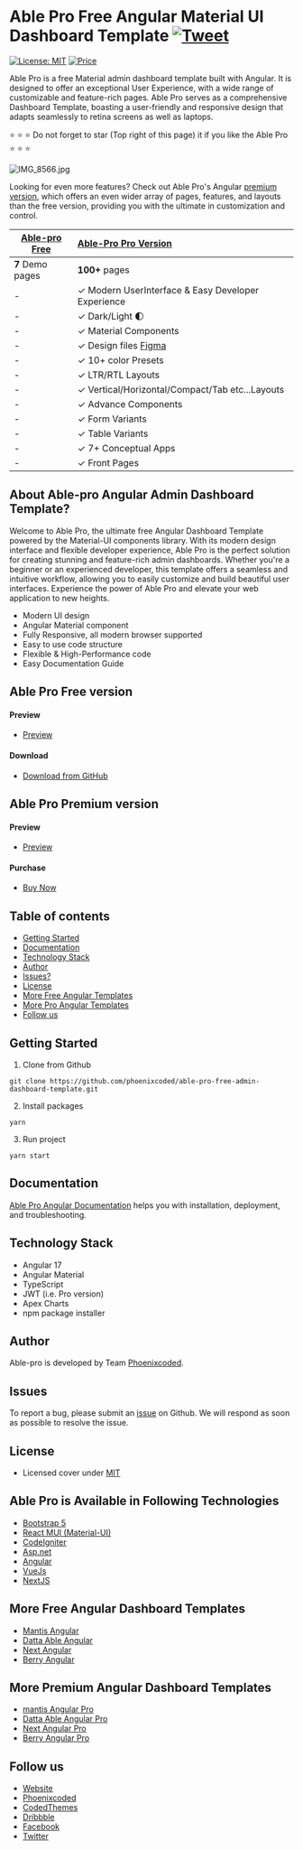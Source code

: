 # Able Pro Free Angular Material UI Dashboard Template [![Tweet](https://img.shields.io/twitter/url/http/shields.io.svg?style=social)](https://twitter.com/intent/tweet?text=Get%20Able%20%20Pro%20Angular%20-%20The%20most%20Beautiful%20Material%20Designed%20Admin%20Dashboard%20Template%20&url=https://ableproadmin.com/angular/default/&via=phoenixcoded&hashtags=angular,webdev,developers,javascript)

[![License: MIT](https://img.shields.io/badge/License-MIT-yellow.svg)](https://opensource.org/licenses/MIT)
[![Price](https://img.shields.io/badge/price-FREE-0098f7.svg)](https://github.com/codedthemes/able-pro-free-admin-dashboard-template/blob/master/LICENSE)

Able Pro is a free Material admin dashboard template built with Angular. It is designed to offer an exceptional User Experience, with a wide range of customizable and feature-rich pages. Able Pro serves as a comprehensive Dashboard Template, boasting a user-friendly and responsive design that adapts seamlessly to retina screens as well as laptops.

:star: :star: :star: Do not forget to star (Top right of this page) it if you like the Able Pro :star: :star: :star:

![IMG_8566.jpg](https://org-public-assets.s3.us-west-2.amazonaws.com/Free-Version-Banners/GITHUB-FREE-ANGULAR-REPO%20-%20Able%20pro%20admin.jpg)

Looking for even more features? Check out Able Pro's Angular [premium version](https://1.envato.market/zNkqj6), which offers an even wider array of pages, features, and layouts than the free version, providing you with the ultimate in customization and control.

| [Able-pro Free](https://ableproadmin.com/angular/free) | [Able-Pro Pro Version](https://1.envato.market/zNkqj6) |
| ------------------------------------------------------ | :---------------------------------------------------------- |
| **7** Demo pages                                       | **100+** pages                                              |
| -                                                      | ✓ Modern UserInterface & Easy Developer Experience          |
| -                                                      | ✓ Dark/Light 🌓                                             |
| -                                                      | ✓ Material Components                                       |
| -                                                      | ✓ Design files [Figma](https://links.codedthemes.com/mQZrX) |
| -                                                      | ✓ 10+ color Presets                                         |
| -                                                      | ✓ LTR/RTL Layouts                                           |
| -                                                      | ✓ Vertical/Horizontal/Compact/Tab etc...Layouts             |
| -                                                      | ✓ Advance Components                                        |
| -                                                      | ✓ Form Variants                                             |
| -                                                      | ✓ Table Variants                                            |
| -                                                      | ✓ 7+ Conceptual Apps                                        |
| -                                                      | ✓ Front Pages                                               |


## About Able-pro Angular Admin Dashboard Template?

Welcome to Able Pro, the ultimate free Angular Dashboard Template powered by the Material-UI components library. With its modern design interface and flexible developer experience, Able Pro is the perfect solution for creating stunning and feature-rich admin dashboards. Whether you're a beginner or an experienced developer, this template offers a seamless and intuitive workflow, allowing you to easily customize and build beautiful user interfaces. Experience the power of Able Pro and elevate your web application to new heights.

- Modern UI design
- Angular Material component
- Fully Responsive, all modern browser supported
- Easy to use code structure
- Flexible & High-Performance code
- Easy Documentation Guide

## Able Pro Free version

#### Preview

- [Preview](https://ableproadmin.com/angular/free)

#### Download

- [Download from GitHub](https://github.com/phoenixcoded/able-pro-free-admin-dashboard-template)

## Able Pro Premium version

#### Preview

- [Preview](https://ableproadmin.com/angular/default/)

#### Purchase

- [Buy Now](https://1.envato.market/zNkqj6)

## Table of contents

- [Getting Started](#getting-started)
- [Documentation](#documentation)
- [Technology Stack](#technology-stack)
- [Author](#author)
- [Issues?](#issues)
- [License](#license)
- [More Free Angular Templates](#more-free-angular-dashboard-templates)
- [More Pro Angular Templates](#more-premium-angular-dashboard-templates)
- [Follow us](#follow-us)

## Getting Started

1. Clone from Github

```
git clone https://github.com/phoenixcoded/able-pro-free-admin-dashboard-template.git
```

2. Install packages

```
yarn
```

3. Run project

```
yarn start
```

## Documentation

[Able Pro Angular Documentation](https://phoenixcoded.gitbook.io/able-pro/v/angular) helps you with installation, deployment, and troubleshooting.

## Technology Stack

- Angular 17
- Angular Material
- TypeScript
- JWT (i.e. Pro version)
- Apex Charts
- npm package installer

## Author

Able-pro is developed by Team [Phoenixcoded](https://themeforest.net/user/phoenixcoded).

## Issues

To report a bug, please submit an [issue](https://github.com/codedthemes/able-pro-free-admin-dashboard-template/issues) on Github. We will respond as soon as possible to resolve the issue.

## License

- Licensed cover under [MIT](https://github.com/phoenixcoded/able-pro-free-admin-dashboard-template/blob/master/LICENSE)

## Able Pro is Available in Following Technologies

- [Bootstrap 5](https://themeforest.net/item/able-pro-bootstrap-admin-dashboard-template/50170229)
- [React MUI (Material-UI)](https://themeforest.net/item/able-pro-react-nextjs-admin-dashboard/50613770)
- [CodeIgniter](https://themeforest.net/item/able-pro-responsive-bootstrap-4-admin-template/19300403)
- [Asp.net](https://themeforest.net/item/able-pro-responsive-bootstrap-4-admin-template/19300403)
- [Angular](https://themeforest.net/item/able-pro-angular-dashboard-template/50607360)
- [VueJs](https://themeforest.net/item/able-pro-responsive-bootstrap-4-admin-template/19300403)
- [NextJS](https://themeforest.net/item/able-pro-react-nextjs-admin-dashboard/50613770)

## More Free Angular Dashboard Templates

- [Mantis Angular](https://codedthemes.com/item/mantis-angular-free-admin-template/)
- [Datta Able Angular](https://codedthemes.com/item/datta-able-angular-lite/)
- [Next Angular](https://codedthemes.com/item/next-free-admin-template/)
- [Berry Angular](https://codedthemes.com/item/berry-angular-free-admin-template/)

## More Premium Angular Dashboard Templates

- [mantis Angular Pro](https://codedthemes.com/item/mantis-angular-admin-template/)
- [Datta Able Angular Pro](https://codedthemes.com/item/datta-able-angular/)
- [Next Angular Pro](https://codedthemes.com/item/next-angular-admin-template/)
- [Berry Angular Pro](https://codedthemes.com/item/berry-angular-admin-dashboard-template/)

## Follow us

- [Website](https://ableproadmin.com/)
- [Phoenixcoded](https://themeforest.net/user/phoenixcoded)
- [CodedThemes](https://codedthemes.com)
- [Dribbble](https://dribbble.com/codedthemes)
- [Facebook](https://www.facebook.com/codedthemes)
- [Twitter](https://twitter.com/codedthemes)
